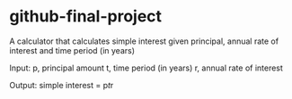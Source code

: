 # github-final-project

A calculator that calculates simple interest given principal, annual rate of interest and time period (in years)

Input:
  p, principal amount
  t, time period (in years)
  r, annual rate of interest

Output:
  simple interest = p*t*r
